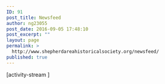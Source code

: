 ```yaml
---
ID: 91
post_title: Newsfeed
author: ng23055
post_date: 2016-09-05 17:48:10
post_excerpt: ""
layout: page
permalink: >
  http://www.shepherdareahistoricalsociety.org/newsfeed/
published: true
---
```

[activity-stream ]
